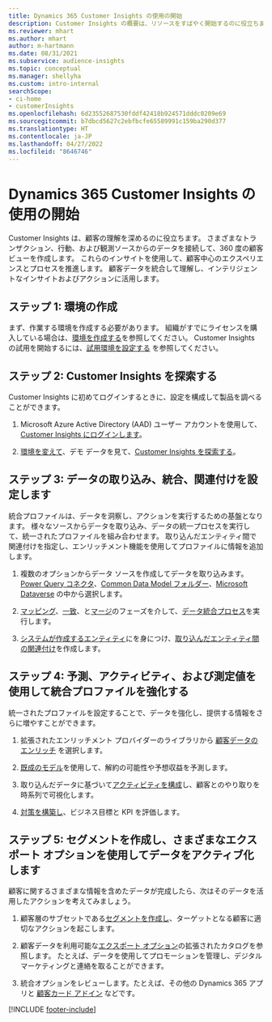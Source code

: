 ```yaml
---
title: Dynamics 365 Customer Insights の使用の開始
description: Customer Insights の概要は、リソースをすばやく開始するのに役立ちます。
ms.reviewer: mhart
ms.author: mhart
author: m-hartmann
ms.date: 08/31/2021
ms.subservice: audience-insights
ms.topic: conceptual
ms.manager: shellyha
ms.custom: intro-internal
searchScope:
- ci-home
- customerInsights
ms.openlocfilehash: 6d23552687530fddf42418b924571dddc0209e69
ms.sourcegitcommit: b7dbcd5627c2ebfbcfe65589991c159ba290d377
ms.translationtype: HT
ms.contentlocale: ja-JP
ms.lasthandoff: 04/27/2022
ms.locfileid: "8646746"
---
```

# <a name="get-started-with-dynamics-365-customer-insights"></a>Dynamics 365 Customer Insights の使用の開始

Customer Insights は、顧客の理解を深めるのに役立ちます。 さまざまなトランザクション、行動、および観測ソースからのデータを接続して、360 度の顧客ビューを作成します。 これらのインサイトを使用して、顧客中心のエクスペリエンスとプロセスを推進します。 顧客データを統合して理解し、インテリジェントなインサイトおよびアクションに活用します。

## <a name="step-1-create-an-environment"></a>ステップ 1: 環境の作成

まず、作業する環境を作成する必要があります。 組織がすでにライセンスを購入している場合は、[環境を作成する](create-environment.md)を参照してください。 Customer Insights の試用を開始するには、[試用環境を設定する](trial-signup.md) を参照してください。 

## <a name="step-2-explore-customer-insights"></a>ステップ 2: Customer Insights を探索する

Customer Insights に初めてログインするときに、設定を構成して製品を調べることができます。

1. Microsoft Azure Active Directory (AAD) ユーザー アカウントを使用して、[Customer Insights にログインします](https://home.ci.ai.dynamics.com)。

1. [環境を変えて](manage-environments.md#switch-environments)、デモ データを見て、[Customer Insights を探索する](home.md)。

##  <a name="step-3-ingest-unify-and-set-up-relationships-for-your-data"></a>ステップ 3: データの取り込み、統合、関連付けを設定します

統合プロファイルは、データを洞察し、アクションを実行するための基盤となります。 様々なソースからデータを取り込み、データの統一プロセスを実行して、統一されたプロファイルを組み合わせます。 取り込んだエンティティ間で関連付けを指定し、エンリッチメント機能を使用してプロファイルに情報を追加します。 

1. 複数のオプションからデータ ソースを作成してデータを取り込みます。 [Power Query コネクタ](connect-power-query.md)、[Common Data Model フォルダー](connect-common-data-model.md)、[Microsoft Dataverse](connect-dataverse-managed-lake.md) の中から選択します。 

1. [マッピング](map-entities.md)、[一致](match-entities.md)、と[マージ](merge-entities.md)のフェーズを介して、[データ統合プロセス](data-unification.md)を実行します。

1. [システムが作成するエンティティ](entities.md)にを身につけ、[取り込んだエンティティ間の関連付け](relationships.md)を作成します。
    
## <a name="step-4-enhance-unified-profiles-with-predictions-activities-and-measures"></a>ステップ 4: 予測、アクティビティ、および測定値を使用して統合プロファイルを強化する

統一されたプロファイルを設定することで、データを強化し、提供する情報をさらに増やすことができます。

1. 拡張されたエンリッチメント プロバイダーのライブラリから [顧客データのエンリッチ](enrichment-hub.md) を選択します。

1. [既成のモデル](predictions-overview.md)を使用して、解約の可能性や予想収益を予測します。

1. 取り込んだデータに基づいて[アクティビティを構成](activities.md)し、顧客とのやり取りを時系列で可視化します。 

1. [対策を構築し](measures.md)、ビジネス目標と KPI を評価します。
 
## <a name="step-5-create-segments-and-activate-data-through-various-export-options"></a>ステップ 5: セグメントを作成し、さまざまなエクスポート オプションを使用してデータをアクティブ化します

顧客に関するさまざまな情報を含めたデータが完成したら、次はそのデータを活用したアクションを考えてみましょう。 

1. 顧客層のサブセットである[セグメントを作成し](segments.md)、ターゲットとなる顧客に適切なアクションを起こします。

1. 顧客データを利用可能な[エクスポート オプション](export-destinations.md)の拡張されたカタログを参照します。 たとえば、データを使用してプロモーションを管理し、デジタル マーケティングと連絡を取ることができます。

1. 統合オプションをレビューします。たとえば、その他の Dynamics 365 アプリと [顧客カード アドイン](customer-card-add-in.md) などです。  


[!INCLUDE [footer-include](includes/footer-banner.md)]